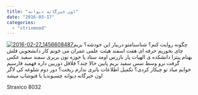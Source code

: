 ```yaml
---
title: "اون خبرگانه دیوانه"
date: "2016-03-17"
categories: 
  - "strixmood"
---
```


[![2016-02-27_1456608487](http://localhost/wp-content/uploads/2016/03/2016-02-27_1456608487-300x300.jpg)](http://localhost/wp-content/uploads/2016/03/2016-02-27_1456608487.jpg)چگونه روایت کنم؟ شناسنامتو دربیار این خودشه؟ بریم چای بخوریم حرفه ای هفت اسفند هیئت علمی عمران می خونم کار دانشجویی فلش بهنام پیتزا دانشکده ی الهیات پار بازرس اومد ستاد یا حوزه نون بربری سمند سفید عکس گرفت نرو وسط سس سفید بریم پایین حالا چند؟ فلافل دوربین داره فهمید فارسیم خوابم میاد تو چیکار کردی؟ تکمیل اطلاعات باتری ندارم ریخت؟ دور دوم شلوغه کی لاگر اون خبرگانه دیوانه چسبوندیا با فتوشاپ میشه

Straxico 8032
